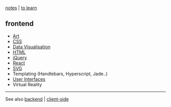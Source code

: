 [notes](notes.md) | [to learn](toLearn.md)

## frontend
* [Art](art.md)
* [CSS](CSS/CSS.md)
* [Data Visualisation](dataVisualisation.md)
* [HTML](HTML/HTML.md)
* [jQuery](javascript/jQuery.md)
* [React](javascript/react/index.md)
* [SVG](HTML/SVG.md)
* Templating (Handlebars, Hyperscript, Jade..)
* [User Interfaces](UI.md)
* Virtual Reality

---

See also [backend](backend.md) | [client-side](client-side.md)
